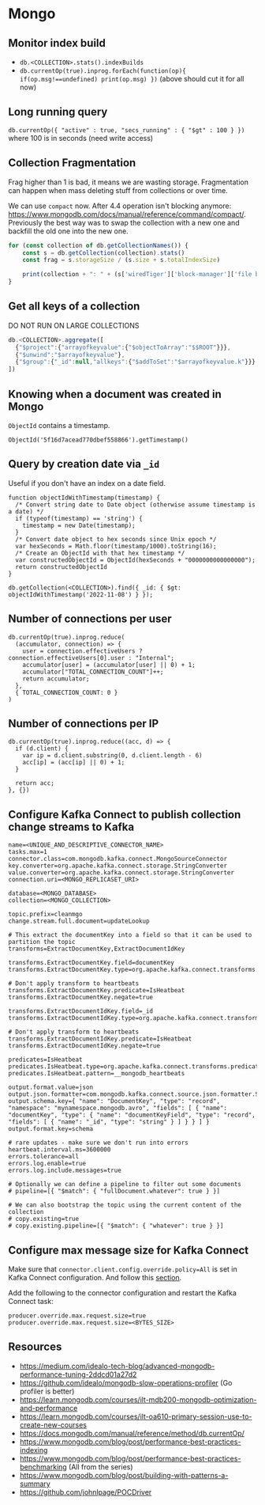 # Mongo

## Monitor index build

- `db.<COLLECTION>.stats().indexBuilds`
- `db.currentOp(true).inprog.forEach(function(op){ if(op.msg!==undefined) print(op.msg) })` (above should cut it for all now)

## Long running query

`db.currentOp({ "active" : true, "secs_running" : { "$gt" : 100 } })` where 100 is in seconds (need write access)

## Collection Fragmentation

Frag higher than 1 is bad, it means we are wasting storage. Fragmentation can happen when mass deleting stuff from collections or over time.

We can use `compact` now. After 4.4 operation isn't blocking anymore: https://www.mongodb.com/docs/manual/reference/command/compact/.
Previously the best way was to swap the collection with a new one and backfill the old one into the new one.

``` js
for (const collection of db.getCollectionNames()) {
    const s = db.getCollection(collection).stats()
    const frag = s.storageSize / (s.size + s.totalIndexSize)

    print(collection + ": " + (s['wiredTiger']['block-manager']['file bytes available for reuse'] / 1024 / 1024 / 1024) + " (frag: " + frag + ")") // frag higher than 1 is bad
}
```

## Get all keys of a collection

DO NOT RUN ON LARGE COLLECTIONS

``` js
db.<COLLECTION>.aggregate([
  {"$project":{"arrayofkeyvalue":{"$objectToArray":"$$ROOT"}}},
  {"$unwind":"$arrayofkeyvalue"},
  {"$group":{"_id":null,"allkeys":{"$addToSet":"$arrayofkeyvalue.k"}}}
])
```

## Knowing when a document was created in Mongo

`ObjectId` contains a timestamp.

```
ObjectId('5f16d7acead770dbef558866').getTimestamp()
```

## Query by creation date via `_id`

Useful if you don't have an index on a date field.

```
function objectIdWithTimestamp(timestamp) {
  /* Convert string date to Date object (otherwise assume timestamp is a date) */
  if (typeof(timestamp) == 'string') {
    timestamp = new Date(timestamp);
  }
  /* Convert date object to hex seconds since Unix epoch */
  var hexSeconds = Math.floor(timestamp/1000).toString(16);
  /* Create an ObjectId with that hex timestamp */
  var constructedObjectId = ObjectId(hexSeconds + "0000000000000000");
  return constructedObjectId
}

db.getCollection(<COLLECTION>).find({ _id: { $gt: objectIdWithTimestamp('2022-11-08') } });
```

## Number of connections per user

```
db.currentOp(true).inprog.reduce(
  (accumulator, connection) => {
    user = connection.effectiveUsers ? connection.effectiveUsers[0].user : "Internal";
    accumulator[user] = (accumulator[user] || 0) + 1;
    accumulator["TOTAL_CONNECTION_COUNT"]++;
    return accumulator;
  },
  { TOTAL_CONNECTION_COUNT: 0 }
)
```

## Number of connections per IP

```
db.currentOp(true).inprog.reduce((acc, d) => {
  if (d.client) {
    var ip = d.client.substring(0, d.client.length - 6)
    acc[ip] = (acc[ip] || 0) + 1;
  }

  return acc;
}, {})
```

## Configure Kafka Connect to publish collection change streams to Kafka

```
name=<UNIQUE_AND_DESCRIPTIVE_CONNECTOR_NAME>
tasks.max=1
connector.class=com.mongodb.kafka.connect.MongoSourceConnector
key.converter=org.apache.kafka.connect.storage.StringConverter
value.converter=org.apache.kafka.connect.storage.StringConverter
connection.uri=<MONGO_REPLICASET_URI>

database=<MONGO_DATABASE>
collection=<MONGO_COLLECTION>

topic.prefix=cleanmgo
change.stream.full.document=updateLookup

# This extract the documentKey into a field so that it can be used to partition the topic
transforms=ExtractDocumentKey,ExtractDocumentIdKey

transforms.ExtractDocumentKey.field=documentKey
transforms.ExtractDocumentKey.type=org.apache.kafka.connect.transforms.ExtractField$Key

# Don't apply transform to heartbeats
transforms.ExtractDocumentKey.predicate=IsHeatbeat
transforms.ExtractDocumentKey.negate=true

transforms.ExtractDocumentIdKey.field=_id
transforms.ExtractDocumentIdKey.type=org.apache.kafka.connect.transforms.ExtractField$Key

# Don't apply transform to heartbeats
transforms.ExtractDocumentIdKey.predicate=IsHeatbeat
transforms.ExtractDocumentIdKey.negate=true

predicates=IsHeatbeat
predicates.IsHeatbeat.type=org.apache.kafka.connect.transforms.predicates.TopicNameMatches
predicates.IsHeatbeat.pattern=__mongodb_heartbeats

output.format.value=json
output.json.formatter=com.mongodb.kafka.connect.source.json.formatter.SimplifiedJson
output.schema.key={ "name": "DocumentKey", "type": "record", "namespace": "mynamespace.mongodb.avro", "fields": [ { "name": "documentKey", "type": { "name": "documentKeyField", "type": "record", "fields": [ { "name": "_id", "type": "string" } ] } } ] }
output.format.key=schema

# rare updates - make sure we don't run into errors
heartbeat.interval.ms=3600000
errors.tolerance=all
errors.log.enable=true
errors.log.include.messages=true

# Optionally we can define a pipeline to filter out some documents
# pipeline=[{ "$match": { "fullDocument.whatever": true } }]

# We can also bootstrap the topic using the current content of the collection
# copy.existing=true
# copy.existing.pipeline=[{ "$match": { "whatever": true } }]
```

## Configure max message size for Kafka Connect

Make sure that `connector.client.config.override.policy=All` is set in Kafka Connect configuration. And follow this [section](05-kafka.md#increase-max-message-size-on-a-topic).

Add the following to the connector configuration and restart the Kafka Connect task:
```
producer.override.max.request.size=true
producer.override.max.request.size=<BYTES_SIZE>
```

## Resources

- https://medium.com/idealo-tech-blog/advanced-mongodb-performance-tuning-2ddcd01a27d2
- https://github.com/idealo/mongodb-slow-operations-profiler (Go profiler is better)
- https://learn.mongodb.com/courses/ilt-mdb200-mongodb-optimization-and-performance
- https://learn.mongodb.com/courses/ilt-oa610-primary-session-use-to-create-new-courses
- https://docs.mongodb.com/manual/reference/method/db.currentOp/
- https://www.mongodb.com/blog/post/performance-best-practices-indexing
- https://www.mongodb.com/blog/post/performance-best-practices-benchmarking (All from the series)
- https://www.mongodb.com/blog/post/building-with-patterns-a-summary
- https://github.com/johnlpage/POCDriver
